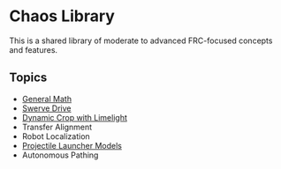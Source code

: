 # Chaos Library

This is a shared library of moderate to advanced FRC-focused concepts and features.

## Topics

- [General Math](topics/math/readme.md)
- [Swerve Drive](topics/swerve-drive/readme.md)
- [Dynamic Crop with Limelight](topics/dynamic-crop/readme.md)
- Transfer Alignment
- Robot Localization
- [Projectile Launcher Models](topics/launcher-models/readme.md)
- Autonomous Pathing

